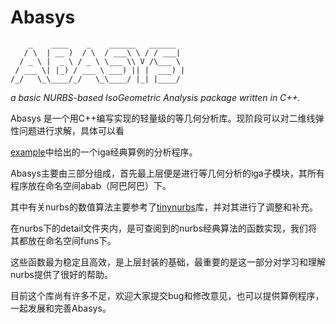 # Abasys

~~~
    _    ____    _    ______   ______   
   / \  | __ )  / \  / ___\ \ / / ___|  
  / _ \ |  _ \ / _ \ \___ \\ V /\___ \  
 / ___ \| |_) / ___ \ ___) || |  ___) |  
/_/   \_\____/_/   \_\____/ |_| |____/  
~~~                            
*a basic NURBS-based IsoGeometric Analysis package written in C++.*

Abasys 是一个用C++编写实现的轻量级的等几何分析库。现阶段可以对二维线弹性问题进行求解，具体可以看

[example](./example/SPSheetCircHole.cpp)中给出的一个iga经典算例的分析程序。

Abasys主要由三部分组成，首先最上层便是进行等几何分析的iga子模块，其所有程序放在命名空间abab（阿巴阿巴）下。

其中有关nurbs的数值算法主要参考了[tinynurbs](https://github.com/pradeep-pyro/tinynurbs)库，并对其进行了调整和补充。

在nurbs下的detail文件夹内，是可查阅到的nurbs经典算法的函数实现，我们将其都放在命名空间funs下。

这些函数最为稳定且高效，是上层封装的基础，最重要的是这一部分对学习和理解nurbs提供了很好的帮助。

目前这个库尚有许多不足，欢迎大家提交bug和修改意见，也可以提供算例程序，一起发展和完善Abasys。


